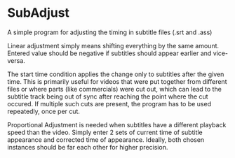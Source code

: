# SubAdjust
A simple program for adjusting the timing in subtitle files (.srt and .ass)

Linear adjustment simply means shifting everything by the same amount. 
Entered value should be negative if subtitles should appear earlier and vice-versa. 

The start time condition applies the change only to subtitles after the given time. 
This is primarily useful for videos that were put together from different files or where parts (like commercials) were cut out, 
which can lead to the subtitle track being out of sync after reaching the point where the cut occured. 
If multiple such cuts are present, the program has to be used repeatedly, once per cut. 

Proportional Adjustment is needed when subtitles have a different playback speed than the video. 
Simply enter 2 sets of current time of subtitle appearance and corrected time of appearance.
Ideally, both chosen instances should be far each other for higher precision. 

